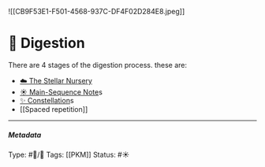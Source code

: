 
![[CB9F53E1-F501-4568-937C-DF4F02D284E8.jpeg]]

# 📝 Digestion 

There are 4 stages of the digestion process. these are:

- [☁️ The Stellar Nursery](The%20Stellar%20Nursery)
- [☀️ Main-Sequence Note](Main-Sequence%20Note)s
- [✨ Constellation](Constellation)s
- [[Spaced repetition]]

___

##### Metadata
Type: #🔵/🔵 
Tags: [[PKM]] 
Status:  #☀️ 
